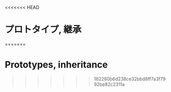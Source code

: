 <<<<<<< HEAD
# プロトタイプ, 継承
=======
# Prototypes, inheritance
>>>>>>> 162280b6d238ce32bbd8ff7a3f7992be82c2311a
